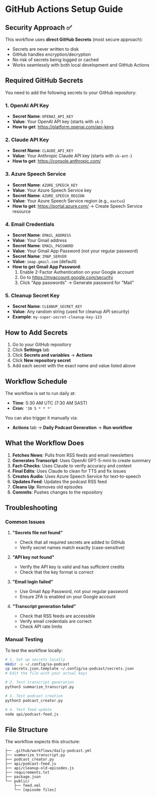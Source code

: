 # GitHub Actions Setup Guide

## Security Approach ✅

This workflow uses **direct GitHub Secrets** (most secure approach):
- Secrets are never written to disk
- GitHub handles encryption/decryption
- No risk of secrets being logged or cached
- Works seamlessly with both local development and GitHub Actions

## Required GitHub Secrets

You need to add the following secrets to your GitHub repository:

### 1. OpenAI API Key
- **Secret Name**: `OPENAI_API_KEY`
- **Value**: Your OpenAI API key (starts with `sk-`)
- **How to get**: https://platform.openai.com/api-keys

### 2. Claude API Key
- **Secret Name**: `CLAUDE_API_KEY`
- **Value**: Your Anthropic Claude API key (starts with `sk-ant-`)
- **How to get**: https://console.anthropic.com/

### 3. Azure Speech Service
- **Secret Name**: `AZURE_SPEECH_KEY`
- **Value**: Your Azure Speech Service key
- **Secret Name**: `AZURE_SPEECH_REGION`
- **Value**: Your Azure Speech Service region (e.g., `eastus`)
- **How to get**: https://portal.azure.com/ → Create Speech Service resource

### 4. Email Credentials
- **Secret Name**: `EMAIL_ADDRESS`
- **Value**: Your Gmail address
- **Secret Name**: `EMAIL_PASSWORD`
- **Value**: Your Gmail App Password (not your regular password)
- **Secret Name**: `IMAP_SERVER`
- **Value**: `imap.gmail.com` (default)
- **How to get Gmail App Password**: 
  1. Enable 2-Factor Authentication on your Google account
  2. Go to https://myaccount.google.com/security
  3. Click "App passwords" → Generate password for "Mail"

### 5. Cleanup Secret Key
- **Secret Name**: `CLEANUP_SECRET_KEY`
- **Value**: Any random string (used for cleanup API security)
- **Example**: `my-super-secret-cleanup-key-123`

## How to Add Secrets

1. Go to your GitHub repository
2. Click **Settings** tab
3. Click **Secrets and variables** → **Actions**
4. Click **New repository secret**
5. Add each secret with the exact name and value listed above

## Workflow Schedule

The workflow is set to run daily at:
- **Time**: 5:30 AM UTC (7:30 AM SAST)
- **Cron**: `'30 5 * * *'`

You can also trigger it manually via:
- **Actions** tab → **Daily Podcast Generation** → **Run workflow**

## What the Workflow Does

1. **Fetches News**: Pulls from RSS feeds and email newsletters
2. **Generates Transcript**: Uses OpenAI GPT-5-mini to create summary
3. **Fact-Checks**: Uses Claude to verify accuracy and context
4. **Final Edits**: Uses Claude to clean for TTS and fix issues
5. **Creates Audio**: Uses Azure Speech Service for text-to-speech
6. **Updates Feed**: Updates the podcast RSS feed
7. **Cleans Up**: Removes old episodes
8. **Commits**: Pushes changes to the repository

## Troubleshooting

### Common Issues

1. **"Secrets file not found"**
   - Check that all required secrets are added to GitHub
   - Verify secret names match exactly (case-sensitive)

2. **"API key not found"**
   - Verify the API key is valid and has sufficient credits
   - Check that the key format is correct

3. **"Email login failed"**
   - Use Gmail App Password, not your regular password
   - Ensure 2FA is enabled on your Google account

4. **"Transcript generation failed"**
   - Check that RSS feeds are accessible
   - Verify email credentials are correct
   - Check API rate limits

### Manual Testing

To test the workflow locally:

```bash
# 1. Set up secrets locally
mkdir -p ~/.config/sa-podcast
cp secrets.json.template ~/.config/sa-podcast/secrets.json
# Edit the file with your actual keys

# 2. Test transcript generation
python3 summarize_transcript.py

# 3. Test podcast creation
python3 podcast_creator.py

# 4. Test feed update
node api/podcast-feed.js
```

## File Structure

The workflow expects this structure:
```
├── .github/workflows/daily-podcast.yml
├── summarize_transcript.py
├── podcast_creator.py
├── api/podcast-feed.js
├── api/cleanup-old-episodes.js
├── requirements.txt
├── package.json
└── public/
    ├── feed.xml
    └── [episode files]
```
